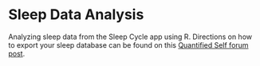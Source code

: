 Sleep Data Analysis
===

Analyzing sleep data from the Sleep Cycle app using R. Directions on how to export your sleep database can be found on this [Quantified Self forum post](https://forum.quantifiedself.com/thread-sleep-cycle).